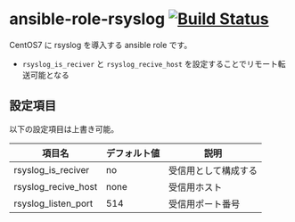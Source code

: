 # ansible-role-rsyslog [![Build Status](https://travis-ci.org/izumimatsuo/ansible-role-rsyslog.svg?branch=master)](https://travis-ci.org/izumimatsuo/ansible-role-rsyslog)

CentOS7 に rsyslog を導入する ansible role です。

- ```rsyslog_is_reciver``` と ```rsyslog_recive_host``` を設定することでリモート転送可能となる

## 設定項目

以下の設定項目は上書き可能。

| 項目名              | デフォルト値| 説明                 |
| ------------------- | ----------- | -------------------- |
| rsyslog_is_reciver  | no          | 受信用として構成する |
| rsyslog_recive_host | none        | 受信用ホスト         |
| rsyslog_listen_port | 514         | 受信用ポート番号     |
